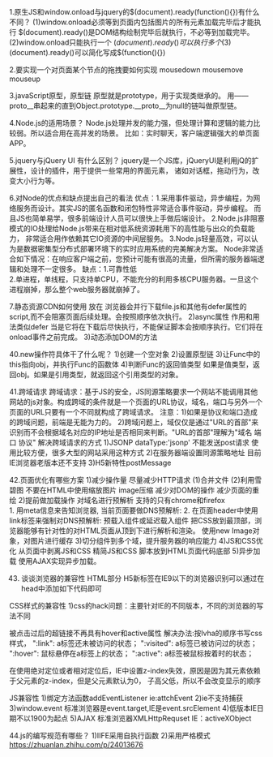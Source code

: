 1.原生JS和window.onload与jquery的$(document).ready(function(){})有什么不同？
(1)window.onload必须等到页面内包括图片的所有元素加载完毕后才能执行
$(document).ready()是DOM结构绘制完毕后就执行，不必等到加载完毕。
(2)window.onload只能执行一个
$(document).ready()可以执行多个
(3)$(document).ready()可以简化写成$(function(){})


2.要实现一个对页面某个节点的拖拽要如何实现
mousedown mousemove mouseup


3.javaScript原型，原型链
原型就是prototype，用于实现类继承的。
用——proto__串起来的直到Object.prototype.__proto__为null的链叫做原型链。


4.Node.js的适用场景？
Node.js处理并发的能力强，但处理计算和逻辑的能力比较弱。所以适合用在高并发的场景。
比如：实时聊天，客户端逻辑强大的单页面APP。


5.jquery与jQuery UI 有什么区别？
jquery是一个JS库，jQueryUI是利用jQ的扩展性，设计的插件，用于提供一些常用的界面元素，
诸如对话框，拖动行为，改变大小行为等。


6.对Node的优点和缺点提出自己的看法
优点：1.采用事件驱动，异步编程，为网络服务而设计。其实JS的匿名函数和闭包特性非常适合事件驱动，异步编程。
而且JS也简单易学，很多前端设计人员可以很快上手做后端设计。
2.Node.js非阻塞模式的IO处理给Node.js带来在相对低系统资源耗用下的高性能与出众的负载能力，
非常适合用作依赖其它IO资源的中间层服务。
3.Node.js轻量高效，可以认为是数据密集型分布式部署环境下的实时应用系统的完美解决方案。
Node非常适合如下情况：在响应客户端之前，您预计可能有很高的流量，但所需的服务器端逻辑和处理不一定很多。
 缺点：1.可靠性低	
 2.单进程，单线程，只支持单CPU，不能充分的利用多核CPU服务器。一旦这个进程崩掉，那么整个web服务器就崩掉了。
 
 
 7.静态资源CDN如何使用
 放在<script src=CDN>
 
 
 8.用js手写快速排序。
 var quickSort = function (arr) {
        if(arr<=1){
            return arr;
        }
        var pivotIndex = Math.floor(arr.length/2);
        var pivot = arr.splice(pivotIndex,1)[0];
        var right = [];
        var left = [];
        for(var i=0;i<arr.length;i++){
            if(arr[i]>pivot){
                right.push(arr[i]);
            }else{
                left.push(arr[i])
            }
        }
        return quickSort(left).concat([pivot],quickSort(right))
    }
 
 
9.Java和Javascript的共同点。
JS是一种基于java基本语句和控制流之上的简单简化，所以java和js在许多语法上是一致的，并且js也
具有面向对象，事件驱动和安全性的特性。


10.规避js多人开发函数重名问题。
(1)命名空间 http://www.jianshu.com/p/554454d951d9
	var MYNAMESPACE = MYNAMESPACE || {};

	MYNAMESPACE.person = function(name) {
		this.name = name;
	};

	MYNAMESPACE.person.prototype.getName = function() {
		return this.name;
	};

	// 使用方法
	var p = new MYNAMESPACE.person("ifcode");
	p.getName();        // ifcode
(2)封闭空间 	ES6中可以使用let
(3)js模块化mvc http://www.cnblogs.com/qingkong/p/5092003.html
(4)seajs
(5)变量转换成对象的属性
(6)对象化
补充 ES6中symbol可以定制唯一变量。
 
 
 11.js面向对象中继承实现。
 http://www.ruanyifeng.com/blog/2010/05/object-oriented_javascript_encapsulation.html
 
 
 12.编写一个方法，去掉一个数组的重复元素
         var s = [0,2,3,4,4,0,2];
        for(var i=0,o={},tmp=[],count=0,l=s.length;i<l;i++){
                if(o[s[i]]){
                        count++;
                }else{
                        o[s[i]]=1;
                        tmp.push(s[i])
                }
        }
        alert(count);
        alert(tmp)


13.js中如何检测一个变量是一个string类型？
	function str(obj){
		return typeof(obj) =='string'
	}
 
 
14.请尽可能详尽的解释AJXA的工作原理
http://www.cnblogs.com/mingmingruyuedlut/archive/2011/10/18/2216553.html


15.Null,undefined的区别?
null表示"没有对象"，即该处不应该有值。典型用法是：
（1） 作为函数的参数，表示该函数的参数不是对象。
（2） 作为对象原型链的终点。

Object.getPrototypeOf(Object.prototype)

undefined表示"缺少值"，就是此处应该有一个值，但是还没有定义。典型用法是：
（1）变量被声明了，但没有赋值时，就等于undefined。
（2) 调用函数时，应该提供的参数没有提供，该参数等于undefined。
（3）对象没有赋值的属性，该属性的值为undefined。
（4）函数没有返回值时，默认返回undefined。


16.转化进制为十进制
parseInt（"FFF",16）;16进制转10


17.描述一下cookies,sessionStorage和localStorage的区别？
相同 都储存在客户端
不同
	大小
		cookies大小不超过4KB sessionStorage和localStorage大小可以达到5M或者更大
	保存时间
		cookies过期前一直存在，sessionStorage在页面关闭后自动删除，localStorage除非主动删除，否则一直存在。
	服务器交互方式
		cookies的数据会自动发送到服务器，服务器也可以写cookies到客户端
		sessionStorage和localStorage不会自动发送 只存在本地。


18.	简述什么是面向对象
面向对象就是就将问题抽象成若干对象，又将对象的属性和操作封装到类中。具有抽象性、封装性、继承性、多态性的特点。


19.简述ajax过程
	创建XMLHttpRequest对象
	调用open方法建立连接
	调用send方法发送数据
	触发oncreadystatechange事件 判断状态
	从responseText接收到返回的数据
	
	
20.解释下事件代理
浏览器事件机制有两种，一种是冒泡，还有一种是捕获。而事件代理主要得益于事件冒泡机制。
多个子元素需要同时绑定一个事件时，可以将事件添加到它们的父节点而将事件委托给父节点来触发处理。


21.解释下js中this是如何工作的
1.函数中的this的值取决于函数调用的模式：
(1)方法调用模式：当函数被保存为对象的一个属性时，该函数为该对象的方法。函数中this的值为该对象。
(2)函数调用模式：当函数并不是对象的属性。函数中this的值为全局对象。
(3)构造器调用模式：即使用new调用的函数，则其中this将会被绑定到那个新构造的对象
(4)使用apply或者call调用模式：该模式调用时，函数中this被绑定到apply或call方法调用时接受的第一个参数。

改变this的值主要方法:用apply和call方法调用时强制修改，使this指向第一个参数。
使用Function.bind方法创造新的函数，该新函数中this指向所提供的第一个参数。
bind在IE8以下不能使用。
http://blog.jobbole.com/58032/

1)用于区分全局变量和局部变量。
2)返回函数当前的对象。
3)将当前的对象传递到下一个函数。


22.解释一下原型继承的原理。
由于所有的实例对象共享同一个prototype对象，那么从外界看起来，prototype对象就好像是实例对象的原型，而实例对象则好像"继承"了prototype一样。
http://www.ruanyifeng.com/blog/2011/06/designing_ideas_of_inheritance_mechanism_in_javascript.html


23.Call和.apply的区别是什么。
call(thisObj,Object)
call:用来代替另外一个对象调用一个方法。call方法可将一个函数的对象上下文从初始的上下文改变为由thisObj指定的新对象。

apply(thisObj,[argArray])
如果 argArray 不是一个有效的数组或者不是 arguments 对象，那么将导致一个 TypeError。如果没有提供 argArray 和 thisObj 任何一个参数，那么 Global 对象
将被用作 thisObj， 并且无法被传递任何参数。


24.什么是”use strict”，使用它的好处是什么。
js6添加了第二种运行模式，严格模式。这种模式使得JS在更加严格的模式下运行。
好处：(1)消除JS语法的一些不合理，不严谨之处，减少一些怪异行为;
(2)消除代码运行的一些不安全之处，保证代码运行的安全。
(3)提高编译器效率，增加运行速度。
(4)为未来新版本的JS做好铺垫
(IE6789不支持严格模式)
缺点：在JS压缩之后，会出现严格声明不生效的情况。


25.字符串翻转
1)str.split("").reverse().join("");
2)for(var i=str.lenth;i>=0;i--)


26.如何向数组中间插入或删除元素？
使用 splice方法 开始位置 删除个数 插入的内容


27.用JS实现千位分隔符。
1)反转添加->再反转


28.事件是什么？
事件用于监听浏览器的操作行为，浏览器触发动作时，被捕捉到而调用相应的函数


29.谈一下JQ中bind,live，delegate，on的区别？
bind:
1)兼容性比较好
2)绑定事件到所有选出来的元素上
3)不会绑定事件到动态添加的那些元素上
4)当元素很多时，会出现效率问题，特别是嵌套层次比较深的元素
live
1)所有事件都绑定到$(document)上
2)可以给动态添加的元素绑定事件
3)无法阻止冒泡
delegate
特点类似live,不过父元素采用就近原则
On如果第二个参数为NULL 类似bind 如果为$(document)类似live 如果不是 类似deleg


30.原型是什么？原型链是什么？
在JS中原型是一个prototype,用于表示类型之间的关系
JS中万物都是对象，对象和对象之间都有关系，这个关系通过prototype对象指向父类对象，直到指向Object对象为止。
这样就形成了一个原型指向的链条，专业术语称之为原型链。


31.什么是闭包，为什么要用它？
闭包就是函数中的函数，里面的函数可以访问外面函数的变量，外面函数的变量是这个内部函数的一部分。


32.AJAX是什么？如何创建一个AJAX？
AJAX是一种异步请求技术，可以在页面不刷新的情况下，进行数据呈现，用于改善用户体验。
AJAX的使用。
创建XMLHttpRequest对象(IE7+)或者ActiveXObject('Microsoft.XMLHTTP');
向服务器发送请求open(methof,url,async);
send(string);(POST请求时候，才需要设置参数);
服务区响应，获取数据 resposeText   resposeXML
获取数据有两种方式 一种同步处理 一种异步处理。
同步请求document.getElementById("myDiv").innerHTML=xmlhttp.responseText;
异步通过请求状态改变事件进行处理。onreadystatechange
判断请求状态和响应状态码
请求状态：
0 请求未初始化
1 服务器链接已建立
2 请求已经接收
3 请求处理中
4 请求已经处理完成
响应状态码：
200："OK"
403：服务器拒绝请求
404：未找到对应页面
408：请求超时
500：服务器遇到错误，无法完成。


33.js有几种类型值，能画下内存图嘛？
栈：原始数据类型    字符 数字 布尔值 undefined null
堆：引用数据类型    数组 对象 函数
两种数据的区别是：存储位置不同；
原始数据类型直接存储在栈(stack)中的简单数据段，占据空间小，大小固定，属于被频繁使用数据，所以放入栈中存储。

应用数据类型存储在堆(heap)中的对象，占据空间大，大小不固定，如果存储在栈中，将会影响程序运行的性能：引用数据类型在栈中
存储了指针，该指针指向堆中该实体的起始地址。当解释器寻找引用值时，会首先检索其在栈中的地址，取得地址后从堆中获得实体。


34.同步和异步有什么差别。
同步是一种线性执行的方式，不可跨越。一般用于流程性比较强的程序，比如用户登陆。
异步是一种并行处理的方式，不必等待一个程序执行完，可以执行其他任务。JS中异步处理的结果通常使用回调函数来处理结果。
AJAX和H5新加的Web Worker就是采用了异步的方式。


35.所谓模块化开发就是封装细节，提供使用接口，彼此之间互不影响，每个模块都是实现某一特定的功能。模块化开发的基础就是函数。
1)使用函数封装：使用时候直接调用，缺点是"污染"了全局变量，无法保证不予其他模块发生变量名冲突。
2)使用对象封装：把模块写成一个对象，所有的模块成员都放到这个对象里面。缺点是变量可以被外面随意改变而导致不安全。
3)立即执行函数：使用"立即执行函数"，可以达到不暴露私有成员的目的。这也是闭包处理的一种方式。
4)放大模式：如果一个模块很大，必须分成几个部分，或者一个模块需要继承另一个模块，这时就有必要采用放大模式。
5)宽放大模式：为了防止第一个执行的部分有可能加载一个不存在空对象，这时就采用"宽放大模式"
6)输入全局变量：独立性是模块的重要特点，模块内部最好不与程序的其他部分直接交互。为了在模块内部调用全局变量，必须显式地将其他变量输入模块

http://www.ruanyifeng.com/blog/2012/10/javascript_module.html
36.如何实现浏览器内多个标签页之间的通信？
1)使用local Storage:localStorage.setItem(key,value);添加内容，storage事件监听添加，修改，删除的动作。
2)使用Cookie+setlinterval 用Cookie进行储存，用setlinterval进行检测。


37.["1", "2", "3"].map(parseInt) ->[1,NaN,NaN]


38.eval()的作用？
把字符串参数解析成JS代码并运行，返回执行的结果。应该尽量避免使用 非常消耗性能。


39.JS延迟加载的方式有哪些？
1)defer属性 <style src="file.js" defer></script> 浏览器会并行下载file.js和其他有defer属性的script,而不会阻塞页面后续处理。会按照顺序依次执行。
2)async属性 作用和用法类似defer 当是它将在下载后尽快执行，不能保证脚本会按顺序执行。它们将在onload事件之前完成。
3)动态添加DOM的方法


40.new操作符具体干了什么呢？
1)创建一个空对象
2)设置原型链
3)让Func中的this指向obj，并执行Func的函数体
4)判断Func的返回值类型 如果是值类型，返回obj。如果是引用类型，就返回这个引用类型的对象。


41.跨域请求
跨域请求：基于JS的安全，JS同源策略要求一个网站不能调用其他网站的js对象。构成跨域的条件就是一个页面的URL协议，域名，端口与另外一个页面的URL只要有一个不同就构成了跨域请求。
注意：1)如果是协议和端口造成的跨域问题，前端是无能为力的。
2)跨域问题上，域仅仅是通过"URL的首部"来识别而不会根据域名对应的IP地址是否相同来判断。"URL的首部"理解为"域名 端口 协议"
解决跨域请求的方式
1)JSONP
dataType:'jsonp' 不能发送post请求 使用比较方便，很多大型的网站采用这种方式
2)在服务器端设置同源策略地址 目前IE浏览器老版本还不支持
3)H5新特性postMessage


42.页面优化有哪些方案
1)减少操作量
	尽量减少HTTP请求
	(1)合并文件
	(2)利用雪碧图
	不要在HTML中使用缩放图片
	image压缩
	减少对DOM的操作 减少页面的重绘
2)提前做加载操作
	对域名进行预解析  支持的只有chrome和firefox	
	1. 用meta信息来告知浏览器, 当前页面要做DNS预解析:<meta http-equiv="x-dns-prefetch-control" content="on" />
	2. 在页面header中使用link标签来强制对DNS预解析: <link rel="dns-prefetch" href="http://bdimg.share.baidu.com" />
	预载入组件或延迟载入组件
	把CSS放到最顶部，浏览器能够有针对性的对HTML页面从顶到下进行解析和渲染。
	使用new Image对象，对图片进行缓存 
3)切分组件到多个域，提升服务器的响应能力
4)JS和CSS优化
	从页面中剥离JS和CSS
	精简JS和CSS
	脚本放到HTML页面代码底部
5)异步加载
	使用AJAX实现异步加载。
	

43.	谈谈浏览器的兼容性
HTML部分
H5新标签在IE9以下的浏览器识别可以通过在head中添加如下代码即可
<!--[if lt IE 9]>
<script type="text/javascript" src="js/html5shiv.js"></script>
<![endif]-->

CSS样式的兼容性
1)css的hack问题：主要针对IE的不同版本，不同的浏览器的写法不同
<!--[if IE 6]>此处内容只有IE6.0可见<![endif]--> 
<!--[if IE 7]>此处内容只有IE7.0可见<![endif]-->

被点击过后的超链接不再具有hover和active属性 
解决办法:按lvha的顺序书写css样式，
":link": a标签还未被访问的状态；
":visited": a标签已被访问过的状态；
":hover": 鼠标悬停在a标签上的状态；
":active": a标签被鼠标按着时的状态；

在使用绝对定位或者相对定位后，IE中设置z-index失效，原因是因为其元素依赖于父元素的z-index，但是父元素默认为0， 子高父低，所以不会改变显示的顺序

JS兼容性
1)绑定方法函数addEventListener ie:attchEvent
2)ie不支持捕获
3)window.event 标准浏览器是event.target,IE是event.srcElement
4)低版本IE日期不以1900为起点
5)AJAX 标准浏览器XMLHttpRequset IE：activeXObject


44.js的编写规范有哪些？
1)IIFE采用自执行函数
2)采用严格模式
https://zhuanlan.zhihu.com/p/24013676